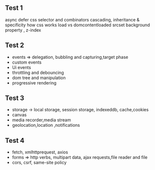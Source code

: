 ## Test 1
async defer
css selector and combinators
cascading, inheritance & specificity 
how css works
load vs domcontentloaded
srcset
background property , z-index 
## Test 2 
* events => delegation, bubbling and capturing,target phase
* custom events
* Ui events 
* throttling and debouncing 
* dom tree and manipulation
* progressive rendering
## Test 3 
* storage -> local storage,  session storage, indexeddb, cache,cookies 
* canvas 
* media recorder,media stream
* geolocation,location ,notifications
## Test 4 
* fetch, xmlhttprequest, axios
* forms => http verbs, multipart data, ajax requests,file reader and file
* cors, csrf, same-site policy